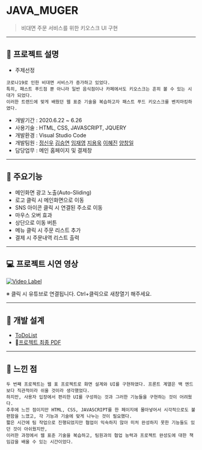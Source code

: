 # JAVA_MUGER
> 비대면 주문 서비스를 위한 키오스크 UI 구현

-----------
## &#127836; 프로젝트 설명
* 주제선정 
```
코로나19로 인한 비대면 서비스가 증가하고 있었다. 
특히, 패스트 푸드점 뿐 아니라 일반 음식점이나 카페에서도 키오스크는 흔히 볼 수 있는 시대가 되었다.
이러한 트랜드에 맞게 배웠던 웹 표준 기술을 복습하고자 패스트 푸드 키오스크를 벤치마킹하였다.
```
* 개발기간 : 2020.6.22 ~ 6.26
* 사용기술 : HTML, CSS, JAVASCRIPT, JQUERY
* 개발환경 : Visual Studio Code
* 개발팀원 : [정신우](https://github.com/s1nwoo "정신우") [김승연](https://github.com/nullsector12 "김승연") [임재영](https://github.com/LIm-JY "임재영") [지용욱](https://github.com/jiyonguk "지용욱") [이혜진](https://github.com/1117j "이혜진") [양창일](https://github.com/clachic00 "양창일")
* 담당업무 : 메인 홈페이지 및 결제창

-----------

## &#128170; 주요기능 
* 메인화면 광고 노출(Auto-Sliding)
* 로고 클릭 시 메인화면으로 이동
* SNS 아이콘 클릭 시 연결된 주소로 이동
* 마우스 오버 효과
* 상단으로 이동 버튼
* 메뉴 클릭 시 주문 리스트 추가
* 결제 시 주문내역 리스트 출력

-----------

## &#128187; 프로젝트 시연 영상
[![Video Label](https://img.youtube.com/vi/KzScufSdnyQ/0.jpg)](https://youtu.be/KzScufSdnyQ)

※ 클릭 시 유튜브로 연결됩니다. Ctrl+클릭으로 새창열기 해주세요.

-----------
## &#128221; 개발 설계
* [ToDoList](https://docs.google.com/document/d/1IvrWVPDCgVQLMaXhDXSSm5qMns_7q3XAozKs4qfhm_Q/edit, "google link")
* &#127775;[프로젝트 최종 PDF](https://drive.google.com/file/d/1L8q76aMk36JVl-PDoMy8N8v27Y37Zv4k/view?usp=sharing, "google link")
-----------
## &#128173; 느낀 점
```
두 번째 프로젝트는 웹 표 프로젝트로 화면 설계와 UI를 구현하였다. 프론트 계열은 백 엔드보다 직관적이라 쉬울 것이라 생각했었다.
하지만, 사용자 입장에서 편리한 UI를 구성하는 것과 그러한 기능들을 구현하는 것이 어려웠다.
추후에 느낀 점이지만 HTML, CSS, JAVASCRIPT를 한 페이지에 몰아넣어서 시각적으로도 불편함을 느꼈고, 각 기능과 기술에 맞게 나누는 것이 필요했다.
짧은 시간에 팀 작업으로 진행되었지만 협업이 익숙하지 않아 미처 완성하지 못한 기능들도 있던 것이 아쉬웠지만,
이러한 과정에서 웹 표준 기술을 복습하고, 팀원과의 협업 능력과 프로젝트 완성도에 대한 책임감을 배울 수 있는 시간이었다.
```

